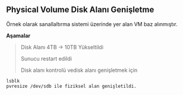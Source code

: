 ## Physical Volume Disk Alanı Genişletme
Örnek olarak sanallaltırma sistemi üzerinde yer alan VM baz alınmıştır.

**Aşamalar**
> Disk Alanı 4TB -> 10TB Yükseltildi
> 
> Sunucu restart edildi
> 
> Disk alanı kontrolü vedisk alanı genişletmek için

    lsblk
    pvresize /dev/sdb ile fiziksel alan genişletildi.
